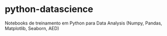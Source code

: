# python-datascience
Notebooks de treinamento em Python para Data Analysis (Numpy, Pandas, Matplotlib, Seaborn, AED)
